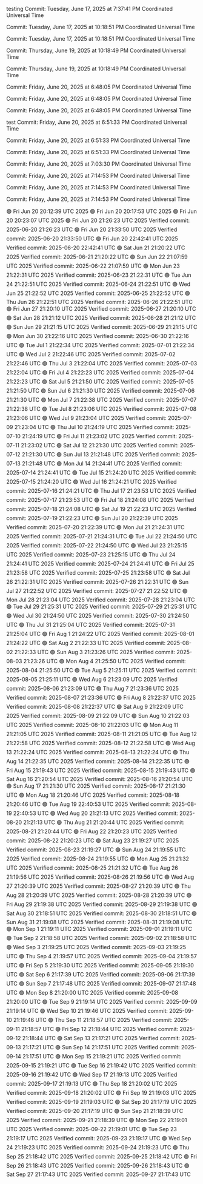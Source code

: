 testing
Commit: Tuesday, June 17, 2025 at 7:37:41 PM Coordinated Universal Time

Commit: Tuesday, June 17, 2025 at 10:18:51 PM Coordinated Universal Time

Commit: Tuesday, June 17, 2025 at 10:18:51 PM Coordinated Universal Time

Commit: Thursday, June 19, 2025 at 10:18:49 PM Coordinated Universal Time

Commit: Thursday, June 19, 2025 at 10:18:49 PM Coordinated Universal Time

Commit: Friday, June 20, 2025 at 6:48:05 PM Coordinated Universal Time

Commit: Friday, June 20, 2025 at 6:48:05 PM Coordinated Universal Time

Commit: Friday, June 20, 2025 at 6:48:05 PM Coordinated Universal Time

test
Commit: Friday, June 20, 2025 at 6:51:33 PM Coordinated Universal Time

Commit: Friday, June 20, 2025 at 6:51:33 PM Coordinated Universal Time

Commit: Friday, June 20, 2025 at 6:51:33 PM Coordinated Universal Time

Commit: Friday, June 20, 2025 at 7:03:30 PM Coordinated Universal Time

Commit: Friday, June 20, 2025 at 7:14:53 PM Coordinated Universal Time

Commit: Friday, June 20, 2025 at 7:14:53 PM Coordinated Universal Time

Commit: Friday, June 20, 2025 at 7:14:53 PM Coordinated Universal Time

🟢 Fri Jun 20 20:12:39 UTC 2025
🟢 Fri Jun 20 20:17:53 UTC 2025
🟢 Fri Jun 20 20:23:07 UTC 2025
🟢 Fri Jun 20 21:26:23 UTC 2025
Verified commit: 2025-06-20 21:26:23 UTC
🟢 Fri Jun 20 21:33:50 UTC 2025
Verified commit: 2025-06-20 21:33:50 UTC
🟢 Fri Jun 20 22:42:41 UTC 2025
Verified commit: 2025-06-20 22:42:41 UTC
🟢 Sat Jun 21 21:20:22 UTC 2025
Verified commit: 2025-06-21 21:20:22 UTC
🟢 Sun Jun 22 21:07:59 UTC 2025
Verified commit: 2025-06-22 21:07:59 UTC
🟢 Mon Jun 23 21:22:31 UTC 2025
Verified commit: 2025-06-23 21:22:31 UTC
🟢 Tue Jun 24 21:22:51 UTC 2025
Verified commit: 2025-06-24 21:22:51 UTC
🟢 Wed Jun 25 21:22:52 UTC 2025
Verified commit: 2025-06-25 21:22:52 UTC
🟢 Thu Jun 26 21:22:51 UTC 2025
Verified commit: 2025-06-26 21:22:51 UTC
🟢 Fri Jun 27 21:20:10 UTC 2025
Verified commit: 2025-06-27 21:20:10 UTC
🟢 Sat Jun 28 21:21:12 UTC 2025
Verified commit: 2025-06-28 21:21:12 UTC
🟢 Sun Jun 29 21:21:15 UTC 2025
Verified commit: 2025-06-29 21:21:15 UTC
🟢 Mon Jun 30 21:22:16 UTC 2025
Verified commit: 2025-06-30 21:22:16 UTC
🟢 Tue Jul  1 21:22:34 UTC 2025
Verified commit: 2025-07-01 21:22:34 UTC
🟢 Wed Jul  2 21:22:46 UTC 2025
Verified commit: 2025-07-02 21:22:46 UTC
🟢 Thu Jul  3 21:22:04 UTC 2025
Verified commit: 2025-07-03 21:22:04 UTC
🟢 Fri Jul  4 21:22:23 UTC 2025
Verified commit: 2025-07-04 21:22:23 UTC
🟢 Sat Jul  5 21:21:50 UTC 2025
Verified commit: 2025-07-05 21:21:50 UTC
🟢 Sun Jul  6 21:21:30 UTC 2025
Verified commit: 2025-07-06 21:21:30 UTC
🟢 Mon Jul  7 21:22:38 UTC 2025
Verified commit: 2025-07-07 21:22:38 UTC
🟢 Tue Jul  8 21:23:06 UTC 2025
Verified commit: 2025-07-08 21:23:06 UTC
🟢 Wed Jul  9 21:23:04 UTC 2025
Verified commit: 2025-07-09 21:23:04 UTC
🟢 Thu Jul 10 21:24:19 UTC 2025
Verified commit: 2025-07-10 21:24:19 UTC
🟢 Fri Jul 11 21:23:02 UTC 2025
Verified commit: 2025-07-11 21:23:02 UTC
🟢 Sat Jul 12 21:21:30 UTC 2025
Verified commit: 2025-07-12 21:21:30 UTC
🟢 Sun Jul 13 21:21:48 UTC 2025
Verified commit: 2025-07-13 21:21:48 UTC
🟢 Mon Jul 14 21:24:41 UTC 2025
Verified commit: 2025-07-14 21:24:41 UTC
🟢 Tue Jul 15 21:24:20 UTC 2025
Verified commit: 2025-07-15 21:24:20 UTC
🟢 Wed Jul 16 21:24:21 UTC 2025
Verified commit: 2025-07-16 21:24:21 UTC
🟢 Thu Jul 17 21:23:53 UTC 2025
Verified commit: 2025-07-17 21:23:53 UTC
🟢 Fri Jul 18 21:24:08 UTC 2025
Verified commit: 2025-07-18 21:24:08 UTC
🟢 Sat Jul 19 21:22:23 UTC 2025
Verified commit: 2025-07-19 21:22:23 UTC
🟢 Sun Jul 20 21:22:39 UTC 2025
Verified commit: 2025-07-20 21:22:39 UTC
🟢 Mon Jul 21 21:24:31 UTC 2025
Verified commit: 2025-07-21 21:24:31 UTC
🟢 Tue Jul 22 21:24:50 UTC 2025
Verified commit: 2025-07-22 21:24:50 UTC
🟢 Wed Jul 23 21:25:15 UTC 2025
Verified commit: 2025-07-23 21:25:15 UTC
🟢 Thu Jul 24 21:24:41 UTC 2025
Verified commit: 2025-07-24 21:24:41 UTC
🟢 Fri Jul 25 21:23:58 UTC 2025
Verified commit: 2025-07-25 21:23:58 UTC
🟢 Sat Jul 26 21:22:31 UTC 2025
Verified commit: 2025-07-26 21:22:31 UTC
🟢 Sun Jul 27 21:22:52 UTC 2025
Verified commit: 2025-07-27 21:22:52 UTC
🟢 Mon Jul 28 21:23:04 UTC 2025
Verified commit: 2025-07-28 21:23:04 UTC
🟢 Tue Jul 29 21:25:31 UTC 2025
Verified commit: 2025-07-29 21:25:31 UTC
🟢 Wed Jul 30 21:24:50 UTC 2025
Verified commit: 2025-07-30 21:24:50 UTC
🟢 Thu Jul 31 21:25:04 UTC 2025
Verified commit: 2025-07-31 21:25:04 UTC
🟢 Fri Aug  1 21:24:22 UTC 2025
Verified commit: 2025-08-01 21:24:22 UTC
🟢 Sat Aug  2 21:22:33 UTC 2025
Verified commit: 2025-08-02 21:22:33 UTC
🟢 Sun Aug  3 21:23:26 UTC 2025
Verified commit: 2025-08-03 21:23:26 UTC
🟢 Mon Aug  4 21:25:50 UTC 2025
Verified commit: 2025-08-04 21:25:50 UTC
🟢 Tue Aug  5 21:25:11 UTC 2025
Verified commit: 2025-08-05 21:25:11 UTC
🟢 Wed Aug  6 21:23:09 UTC 2025
Verified commit: 2025-08-06 21:23:09 UTC
🟢 Thu Aug  7 21:23:36 UTC 2025
Verified commit: 2025-08-07 21:23:36 UTC
🟢 Fri Aug  8 21:22:37 UTC 2025
Verified commit: 2025-08-08 21:22:37 UTC
🟢 Sat Aug  9 21:22:09 UTC 2025
Verified commit: 2025-08-09 21:22:09 UTC
🟢 Sun Aug 10 21:22:03 UTC 2025
Verified commit: 2025-08-10 21:22:03 UTC
🟢 Mon Aug 11 21:21:05 UTC 2025
Verified commit: 2025-08-11 21:21:05 UTC
🟢 Tue Aug 12 21:22:58 UTC 2025
Verified commit: 2025-08-12 21:22:58 UTC
🟢 Wed Aug 13 21:22:24 UTC 2025
Verified commit: 2025-08-13 21:22:24 UTC
🟢 Thu Aug 14 21:22:35 UTC 2025
Verified commit: 2025-08-14 21:22:35 UTC
🟢 Fri Aug 15 21:19:43 UTC 2025
Verified commit: 2025-08-15 21:19:43 UTC
🟢 Sat Aug 16 21:20:54 UTC 2025
Verified commit: 2025-08-16 21:20:54 UTC
🟢 Sun Aug 17 21:21:30 UTC 2025
Verified commit: 2025-08-17 21:21:30 UTC
🟢 Mon Aug 18 21:20:46 UTC 2025
Verified commit: 2025-08-18 21:20:46 UTC
🟢 Tue Aug 19 22:40:53 UTC 2025
Verified commit: 2025-08-19 22:40:53 UTC
🟢 Wed Aug 20 21:21:13 UTC 2025
Verified commit: 2025-08-20 21:21:13 UTC
🟢 Thu Aug 21 21:20:44 UTC 2025
Verified commit: 2025-08-21 21:20:44 UTC
🟢 Fri Aug 22 21:20:23 UTC 2025
Verified commit: 2025-08-22 21:20:23 UTC
🟢 Sat Aug 23 21:19:27 UTC 2025
Verified commit: 2025-08-23 21:19:27 UTC
🟢 Sun Aug 24 21:19:55 UTC 2025
Verified commit: 2025-08-24 21:19:55 UTC
🟢 Mon Aug 25 21:21:32 UTC 2025
Verified commit: 2025-08-25 21:21:32 UTC
🟢 Tue Aug 26 21:19:56 UTC 2025
Verified commit: 2025-08-26 21:19:56 UTC
🟢 Wed Aug 27 21:20:39 UTC 2025
Verified commit: 2025-08-27 21:20:39 UTC
🟢 Thu Aug 28 21:20:39 UTC 2025
Verified commit: 2025-08-28 21:20:39 UTC
🟢 Fri Aug 29 21:19:38 UTC 2025
Verified commit: 2025-08-29 21:19:38 UTC
🟢 Sat Aug 30 21:18:51 UTC 2025
Verified commit: 2025-08-30 21:18:51 UTC
🟢 Sun Aug 31 21:19:08 UTC 2025
Verified commit: 2025-08-31 21:19:08 UTC
🟢 Mon Sep  1 21:19:11 UTC 2025
Verified commit: 2025-09-01 21:19:11 UTC
🟢 Tue Sep  2 21:18:58 UTC 2025
Verified commit: 2025-09-02 21:18:58 UTC
🟢 Wed Sep  3 21:19:25 UTC 2025
Verified commit: 2025-09-03 21:19:25 UTC
🟢 Thu Sep  4 21:19:57 UTC 2025
Verified commit: 2025-09-04 21:19:57 UTC
🟢 Fri Sep  5 21:19:30 UTC 2025
Verified commit: 2025-09-05 21:19:30 UTC
🟢 Sat Sep  6 21:17:39 UTC 2025
Verified commit: 2025-09-06 21:17:39 UTC
🟢 Sun Sep  7 21:17:48 UTC 2025
Verified commit: 2025-09-07 21:17:48 UTC
🟢 Mon Sep  8 21:20:00 UTC 2025
Verified commit: 2025-09-08 21:20:00 UTC
🟢 Tue Sep  9 21:19:14 UTC 2025
Verified commit: 2025-09-09 21:19:14 UTC
🟢 Wed Sep 10 21:19:46 UTC 2025
Verified commit: 2025-09-10 21:19:46 UTC
🟢 Thu Sep 11 21:18:57 UTC 2025
Verified commit: 2025-09-11 21:18:57 UTC
🟢 Fri Sep 12 21:18:44 UTC 2025
Verified commit: 2025-09-12 21:18:44 UTC
🟢 Sat Sep 13 21:17:21 UTC 2025
Verified commit: 2025-09-13 21:17:21 UTC
🟢 Sun Sep 14 21:17:51 UTC 2025
Verified commit: 2025-09-14 21:17:51 UTC
🟢 Mon Sep 15 21:19:21 UTC 2025
Verified commit: 2025-09-15 21:19:21 UTC
🟢 Tue Sep 16 21:19:42 UTC 2025
Verified commit: 2025-09-16 21:19:42 UTC
🟢 Wed Sep 17 21:19:13 UTC 2025
Verified commit: 2025-09-17 21:19:13 UTC
🟢 Thu Sep 18 21:20:02 UTC 2025
Verified commit: 2025-09-18 21:20:02 UTC
🟢 Fri Sep 19 21:19:03 UTC 2025
Verified commit: 2025-09-19 21:19:03 UTC
🟢 Sat Sep 20 21:17:19 UTC 2025
Verified commit: 2025-09-20 21:17:19 UTC
🟢 Sun Sep 21 21:18:39 UTC 2025
Verified commit: 2025-09-21 21:18:39 UTC
🟢 Mon Sep 22 21:19:01 UTC 2025
Verified commit: 2025-09-22 21:19:01 UTC
🟢 Tue Sep 23 21:19:17 UTC 2025
Verified commit: 2025-09-23 21:19:17 UTC
🟢 Wed Sep 24 21:19:23 UTC 2025
Verified commit: 2025-09-24 21:19:23 UTC
🟢 Thu Sep 25 21:18:42 UTC 2025
Verified commit: 2025-09-25 21:18:42 UTC
🟢 Fri Sep 26 21:18:43 UTC 2025
Verified commit: 2025-09-26 21:18:43 UTC
🟢 Sat Sep 27 21:17:43 UTC 2025
Verified commit: 2025-09-27 21:17:43 UTC
